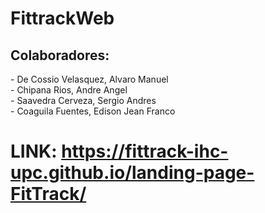 # FittrackWeb
<h2>Colaboradores: </h2>
- De Cossio Velasquez, Alvaro Manuel
<br>
- Chipana Rios, Andre Angel
<br>
- Saavedra Cerveza, Sergio Andres
<br>
- Coaguila Fuentes, Edison Jean Franco



# LINK: https://fittrack-ihc-upc.github.io/landing-page-FitTrack/ 

